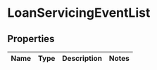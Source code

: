# LoanServicingEventList

## Properties
Name | Type | Description | Notes
------------ | ------------- | ------------- | -------------
